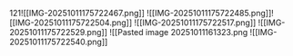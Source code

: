 121![[IMG-20251011175722467.png]]
![[IMG-20251011175722485.png]]![[IMG-20251011175722504.png]]
![[IMG-20251011175722517.png]]
![[IMG-20251011175722529.png]]
![[Pasted image 20251011161323.png
![[IMG-20251011175722540.png]]
